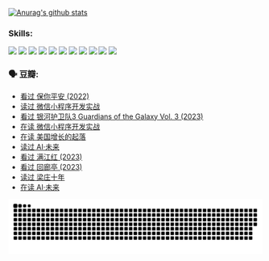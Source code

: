 
[![Anurag's github stats](https://github-readme-stats.vercel.app/api?username=w940853815)](https://github.com/anuraghazra/github-readme-stats)

### Skills:

<code><img height="32" src="https://cdn.jsdelivr.net/npm/simple-icons@v5/icons/python.svg"></code>
<code><img height="32" src="https://cdn.jsdelivr.net/npm/simple-icons@v5/icons/javascript.svg"></code>
<code><img height="32" src="https://cdn.jsdelivr.net/npm/simple-icons@v5/icons/django.svg"></code>
<code><img height="32" src="https://cdn.jsdelivr.net/npm/simple-icons@v5/icons/flask.svg"></code>
<code><img height="32" src="https://cdn.jsdelivr.net/npm/simple-icons@v5/icons/vuetify.svg"></code>
<code><img height="32" src="https://cdn.jsdelivr.net/npm/simple-icons@v5/icons/git.svg"></code>
<code><img height="32" src="https://cdn.jsdelivr.net/npm/simple-icons@v5/icons/docker.svg"></code>
<code><img height="32" src="https://cdn.jsdelivr.net/npm/simple-icons@v5/icons/postgresql.svg"></code>
<code><img height="32" src="https://cdn.jsdelivr.net/npm/simple-icons@v5/icons/elasticsearch.svg"></code>
<code><img height="32" src="https://cdn.jsdelivr.net/npm/simple-icons@v5/icons/macos.svg"></code>
<code><img height="32" src="https://cdn.jsdelivr.net/npm/simple-icons@v5/icons/linux.svg"></code>

### 🗣 豆瓣:

<!-- DOUBAN-ACTIVITIES:START -->
- [看过 保你平安‎ (2022)](https://www.douban.com/people/136069238/status/4239139510/?_i=84758300)
- [读过 微信小程序开发实战](https://www.douban.com/people/136069238/status/4237321528/?_i=84758300)
- [看过 银河护卫队3 Guardians of the Galaxy Vol. 3‎ (2023)](https://www.douban.com/people/136069238/status/4236631849/?_i=84758300)
- [在读 微信小程序开发实战](https://www.douban.com/people/136069238/status/4230177692/?_i=84758300)
- [在读 美国增长的起落](https://www.douban.com/people/136069238/status/4220055912/?_i=84758300)
- [读过 AI·未来](https://www.douban.com/people/136069238/status/4220054171/?_i=84758300)
- [看过 满江红‎ (2023)](https://www.douban.com/people/136069238/status/4219146433/?_i=84758300)
- [看过 回廊亭‎ (2023)](https://www.douban.com/people/136069238/status/4215992758/?_i=84758300)
- [读过 梁庄十年](https://www.douban.com/people/136069238/status/4206664969/?_i=84758300)
- [在读 AI·未来](https://www.douban.com/people/136069238/status/4206653520/?_i=84758300)
<!-- DOUBAN-ACTIVITIES:END -->


![Snake animation](https://raw.githubusercontent.com/w940853815/w940853815/output/github-contribution-grid-snake.svg)

<!--
**w940853815/w940853815** is a ✨ _special_ ✨ repository because its `README.md` (this file) appears on your GitHub profile.

Here are some ideas to get you started:

- 🔭 I’m currently working on ...
- 🌱 I’m currently learning ...
- 👯 I’m looking to collaborate on ...
- 🤔 I’m looking for help with ...
- 💬 Ask me about ...
- 📫 How to reach me: ...
- 😄 Pronouns: ...
- ⚡ Fun fact: ...
-->

